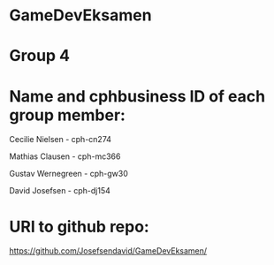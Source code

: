 # GameDevEksamen

# Group 4

# Name and cphbusiness ID of each group member:
Cecilie Nielsen - cph-cn274

Mathias Clausen - cph-mc366

Gustav Wernegreen - cph-gw30

David Josefsen - cph-dj154

# URl to github repo:
https://github.com/Josefsendavid/GameDevEksamen/
